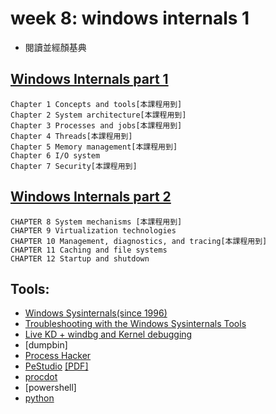 # week 8: windows internals 1
- 閱讀並經顏基典
## [Windows Internals part 1](https://www.microsoftpressstore.com/store/windows-internals-part-1-system-architecture-processes-9780735684188)
```
Chapter 1 Concepts and tools[本課程用到]
Chapter 2 System architecture[本課程用到]
Chapter 3 Processes and jobs[本課程用到]
Chapter 4 Threads[本課程用到]
Chapter 5 Memory management[本課程用到]
Chapter 6 I/O system
Chapter 7 Security[本課程用到]
```
## [Windows Internals part 2](https://www.microsoftpressstore.com/store/windows-internals-part-2-9780135462331)
```
CHAPTER 8 System mechanisms [本課程用到]
CHAPTER 9 Virtualization technologies 
CHAPTER 10 Management, diagnostics, and tracing[本課程用到]
CHAPTER 11 Caching and file systems 
CHAPTER 12 Startup and shutdown  
```
## Tools:
- [Windows Sysinternals(since 1996)](https://docs.microsoft.com/en-us/sysinternals/)
- [Troubleshooting with the Windows Sysinternals Tools](https://docs.microsoft.com/en-us/sysinternals/resources/troubleshooting-book)
- [Live KD + windbg and Kernel debugging]()
- [dumpbin]
- [Process Hacker](https://processhacker.sourceforge.io/)
- [PeStudio](https://www.winitor.com/)  [[PDF]](https://www.winitor.com/pdf/pestudio.pdf)
- [procdot](https://www.procdot.com/)
- [powershell]
- [python]()
